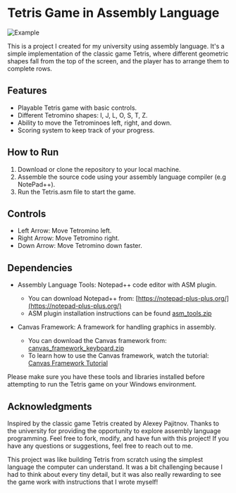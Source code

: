 # Tetris Game in Assembly Language

![Example](https://github.com/Bogdan016/Tetris/assets/76945445/67730ca3-8775-44c7-9ae0-a7de9c896a07)

This is a project I created for my university using assembly language. It's a simple implementation of the classic game Tetris, where different geometric shapes fall from the top of the screen, and the player has to arrange them to complete rows.

## Features
- Playable Tetris game with basic controls.
- Different Tetromino shapes: I, J, L, O, S, T, Z.
- Ability to move the Tetrominoes left, right, and down.
- Scoring system to keep track of your progress.
  
## How to Run
1. Download or clone the repository to your local machine.
2. Assemble the source code using your assembly language compiler (e.g NotePad++).
3. Run the Tetris.asm file to start the game.

## Controls
- Left Arrow: Move Tetromino left.
- Right Arrow: Move Tetromino right.
- Down Arrow: Move Tetromino down faster.

## Dependencies
- Assembly Language Tools: Notepad++ code editor with ASM plugin.
  - You can download Notepad++ from: [https://notepad-plus-plus.org/](https://notepad-plus-plus.org/)
  - ASM plugin installation instructions can be found  [asm_tools.zip](https://github.com/Bogdan016/Tetris/files/12300383/asm_tools.zip)

- Canvas Framework: A framework for handling graphics in assembly.
  - You can download the Canvas framework from: [canvas_framework_keyboard.zip](https://github.com/Bogdan016/Tetris/files/12300381/canvas_framework_keyboard.zip)
  - To learn how to use the Canvas framework, watch the tutorial: [Canvas Framework Tutorial](https://youtu.be/TTgkhZhaHmk)

Please make sure you have these tools and libraries installed before attempting to run the Tetris game on your Windows environment.


## Acknowledgments
Inspired by the classic game Tetris created by Alexey Pajitnov.
Thanks to the university for providing the opportunity to explore assembly language programming.
Feel free to fork, modify, and have fun with this project! If you have any questions or suggestions, feel free to reach out to me.



This project was like building Tetris from scratch using the simplest language the computer can understand. It was a bit challenging because I had to think about every tiny detail, but it was also really rewarding to see the game work with instructions that I wrote myself!
